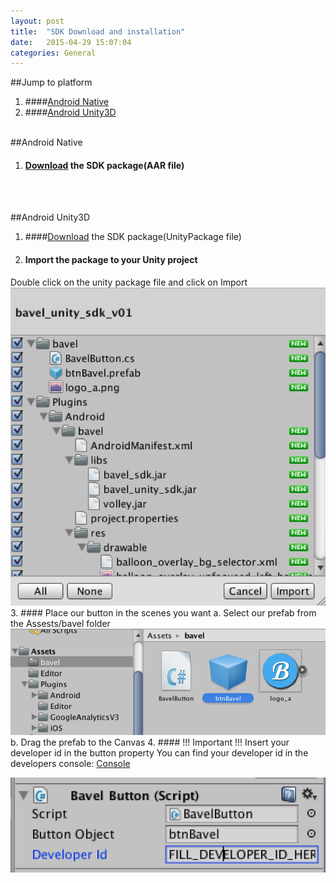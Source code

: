 ```yaml
---
layout: post
title:  "SDK Download and installation"
date:   2015-04-29 15:07:04
categories: General
---
```

##Jump to platform
1. ####[Android Native](#android-native)
2. ####[Android Unity3D](#android-unity3d)
<br><br>

##Android Native
1. #### [Download](/sdk/bavel_android_sdk_v01.aar) the SDK package(AAR file)

<br><br>

##Android Unity3D
1. ####[Download](/sdk/bavel_unity_sdk_v01.unitypackage) the SDK package(UnityPackage file)
2. #### Import the package to your Unity project
Double click on the unity package file and click on Import
![Import Package](/images/unity_import.png)
3. #### Place our button in the scenes you want
  a. Select our prefab from the Assests/bavel folder
  ![Prefab Selection](/images/unity_prefab.png)
  b. Drag the prefab to the Canvas
4. #### !!! Important !!! Insert your developer id in the button property
  You can find your developer id in the developers console: [Console](http://www.bavel.io/developers)

![Button Developer Id](/images/unity_dev_id.png)
